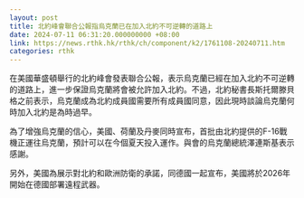 ```yaml
---
layout: post
title: 北約峰會聯合公報指烏克蘭已在加入北約不可逆轉的道路上
date: 2024-07-11 06:31:20.000000000 +08:00
link: https://news.rthk.hk/rthk/ch/component/k2/1761108-20240711.htm
categories: rthk
---
```


在美國華盛頓舉行的北約峰會發表聯合公報，表示烏克蘭已經在加入北約不可逆轉的道路上，進一步保證烏克蘭將會被允許加入北約。不過，北約秘書長斯托爾滕貝格之前表示，烏克蘭成為北約成員國需要所有成員國同意，因此現時談論烏克蘭何時加入北約是為時過早。

為了增強烏克蘭的信心，美國、荷蘭及丹麥同時宣布，首批由北約提供的F-16戰機正運往烏克蘭，預計可以在今個夏天投入運作。與會的烏克蘭總統澤連斯基表示感謝。

另外，美國為展示對北約和歐洲防衛的承諾，同德國一起宣布，美國將於2026年開始在德國部署遠程武器。
